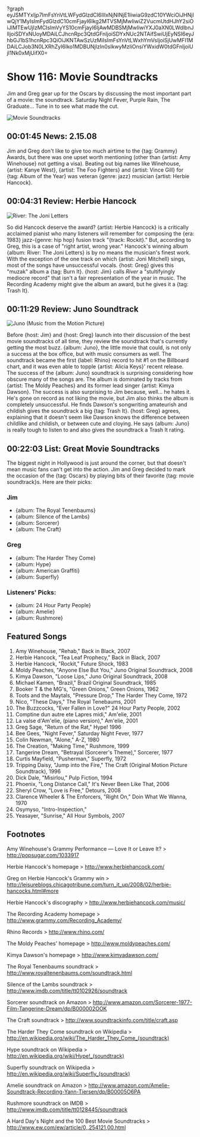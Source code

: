 ?graph eyJSMTYxIjp7ImFsYnVtLWFydGlzdCI6IlIxNjNINjE1IiwiaG9zdC10YWciOiJHNjIwQjY1MyIsImFydGlzdC10cmFjayI6Ikg2MTVSMjMwIiwiZ2VucmUtdHJhY2siOiJIMTEwUjIzMCIsImVyYS10cmFjayI6IjAwMDBSMjMwIiwiYXJ0aXN0LWdlbnJlIjoiSDYxNUoyMDAiLCJhcnRpc3QtdGFnIjoiSDYxNUc2NTAifSwiUjEyNSI6eyJhbGJ1bS1hcnRpc3QiOiJKNTAwSzUzMiIsImFsYnVtLWxhYmVsIjoiSjUwMFI1MDAiLCJob3N0LXRhZyI6Iko1MDBUNjIzIn0sIkwyMzIiOnsiYWxidW0tdGFnIjoiUjI1Nk0xMjUifX0=

# Show 116: Movie Soundtracks
Jim and Greg gear up for the Oscars by discussing the most important part of a movie: the soundtrack. Saturday Night Fever, Purple Rain, The Graduate... Tune in to see what made the cut.

![Movie Soundtracks](http://static.soundopinions.org/images/2008/singinginrain.jpg)

## 00:01:45 News: 2.15.08
Jim and Greg don't like to give too much airtime to the {tag: Grammy} Awards, but there was one upset worth mentioning (other than {artist: Amy Winehouse} not getting a visa). Beating out big names like Winehouse, {artist: Kanye West}, {artist: The Foo Fighters} and {artist: Vince Gill} for {tag: Album of the Year} was veteran {genre: jazz} musician {artist: Herbie Hancock}.

## 00:04:31 Review: Herbie Hancock
![River: The Joni Letters](http://is1.mzstatic.com/image/thumb/Music/v4/6f/88/95/6f8895cd-aeae-b768-6fee-b997bc2f4f7d/source/600x600bb.jpg "51639/478192497")

So did Hancock deserve the award? {artist: Herbie Hancock} is a critically acclaimed pianist who many listeners will remember for composing the {era: 1983} jazz-{genre: hip hop} fusion track "{track: Rockit}." But, according to Greg, this is a case of "right artist, wrong year." Hancock's winning album {album: River: The Joni Letters} is by no means the musician's finest work. With the exception of the one track on which {artist: Joni Mitchell} sings, most of the songs have unsuccessful vocals. {host: Greg} gives this "muzak" album a {tag: Burn It}. {host: Jim} calls *River* a "stultifyingly mediocre record" that isn't a fair representation of the year in music. The Recording Academy might give the album an award, but he gives it a {tag: Trash It}.

## 00:11:29 Review: Juno Soundtrack
![Juno (Music from the Motion Picture)](http://is5.mzstatic.com/image/thumb/Music/v4/18/1a/d4/181ad447-1719-b236-86f9-6d69578b1b29/source/600x600bb.jpg "36270/269736803")

Before {host: Jim} and {host: Greg} launch into their discussion of the best movie soundtracks of all time, they review the soundtrack that's currently getting the most buzz. {album: Juno}, the little movie that could, is not only a success at the box office, but with music consumers as well. The soundtrack became the first {label: Rhino} record to hit #1 on the Billboard chart, and it was even able to topple {artist: Alicia Keys}' recent release. The success of the {album: Juno} soundtrack is surprising considering how obscure many of the songs are. The album is dominated by tracks from {artist: The Moldy Peaches} and its former lead singer {artist: Kimya Dawson}. The success is also surprising to Jim because, well... he hates it. He's gone on record as not liking the movie, but Jim also thinks the album is completely unsuccessful. He finds Dawson's songwriting amateurish and childish gives the soundtrack a big {tag: Trash It}. {host: Greg} agrees, explaining that it doesn't seem like Dawson knows the difference between childlike and childish, or between cute and cloying. He says {album: Juno} is really tough to listen to and also gives the soundtrack a Trash It rating.

## 00:22:03 List: Great Movie Soundtracks
The biggest night in Hollywood is just around the corner, but that doesn't mean music fans can't get into the action. Jim and Greg decided to mark the occasion of the {tag: Oscars} by playing bits of their favorite {tag: movie soundtrack}s. Here are their picks:

### Jim
- {album: The Royal Tenenbaums}
- {album: Silence of the Lambs}
- {album: Sorcerer}
- {album: The Craft}

### Greg
- {album: The Harder They Come}
- {album: Hype}
- {album: American Graffiti}
- {album: Superfly}

### Listeners' Picks:
- {album: 24 Hour Party People}
- {album: Amelie}
- {album: Rushmore}

## Featured Songs
1. Amy Winehouse, "Rehab," Back in Black, 2007
2. Herbie Hancock, "Tea Leaf Prophecy," Back in Black, 2007
3. Herbie Hancock, "Rockit," Future Shock, 1983
4. Moldy Peaches, "Anyone Else But You," Juno Original Soundtrack, 2008
5. Kimya Dawson, "Loose Lips," Juno Original Soundtrack, 2008
6. Michael Kamen, "Brazil," Brazil Original Soundtrack, 1985
7. Booker T & the MG's, "Green Onions," Green Onions, 1962
8. Toots and the Maytals, "Pressure Drop," The Harder They Come, 1972
9. Nico, "These Days," The Royal Tenebaums, 2001
10. The Buzzcocks, "Ever Fallen in Love?" 24 Hour Party People, 2002
11. Comptine dun autre ete Lapres midi," Am'elie, 2001
12. La valse d'Am'elie, (piano version)," Am'elie, 2001
13. Greg Sage, "Return of the Rat," Hype! 1996
14. Bee Gees, "Night Fever," Saturday Night Fever, 1977
15. Colin Newman, "Alone," A-Z, 1980
16. The Creation, "Making Time," Rushmore, 1999
17. Tangerine Dream, "Betrayal (Sorcerer's Theme)," Sorcerer, 1977
18. Curtis Mayfield, "Pusherman," Superfly, 1972
19. Tripping Daisy, "Jump into the Fire," The Craft (Original Motion Picture Soundtrack), 1996
20. Dick Dale, "Misirlou," Pulp Fiction, 1994
21. Phoenix, "Long Distance Call," It's Never Been Like That, 2006
22. Sheryl Crow, "Love is Free," Detours, 2008
23. Clarence Wheeler & The Enforcers, "Right On," Doin What We Wanna, 1970
24. Osymyso, "Intro-Inspection,"
25. Yeasayer, "Sunrise," All Hour Symbols, 2007

## Footnotes

Amy Winehouse's Grammy Performance — Love It or Leave It? > http://popsugar.com/1033917

Herbie Hancock's homepage > http://www.herbiehancock.com/

Greg on Herbie Hancock's Grammy win > http://leisureblogs.chicagotribune.com/turn_it_up/2008/02/herbie-hancocks.html#more

Herbie Hancock's discography > http://www.herbiehancock.com/music/

The Recording Academy homepage > http://www.grammy.com/Recording_Academy/

Rhino Records > http://www.rhino.com/

The Moldy Peaches' homepage > http://www.moldypeaches.com/

Kimya Dawson's homepage > http://www.kimyadawson.com/

The Royal Tenenbaums soundtrack > http://www.royaltenenbaums.com/soundtrack.html

Silence of the Lambs soundtrack > http://www.imdb.com/title/tt0102926/soundtrack

Sorcerer soundtrack on Amazon > http://www.amazon.com/Sorcerer-1977-Film-Tangerine-Dream/dp/B000002OOK

The Craft soundtrack > http://www.soundtrackinfo.com/title/craft.asp

The Harder They Come soundtrack on Wikipedia > http://en.wikipedia.org/wiki/The_Harder_They_Come_(soundtrack)

Hype soundtrack on Wikipedia > http://en.wikipedia.org/wiki/Hype!_(soundtrack)

Superfly soundtrack on Wikipedia > http://en.wikipedia.org/wiki/Superfly_(soundtrack)

Amelie soundtrack on Amazon > http://www.amazon.com/Amelie-Soundtrack-Recording-Yann-Tiersen/dp/B00005O6PA

Rushmore soundtrack on IMDB > http://www.imdb.com/title/tt0128445/soundtrack

A Hard Day's Night and the 100 Best Movie Soundtracks > http://www.ew.com/ew/article/0,,254121,00.html
